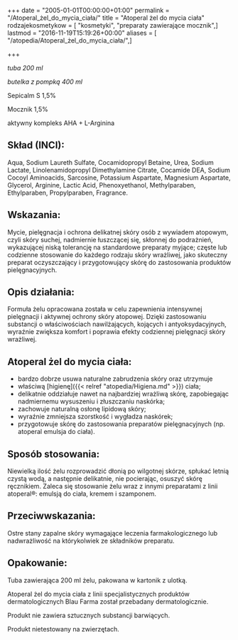 +++
date = "2005-01-01T00:00:00+01:00"
permalink = "/Atoperal_żel_do_mycia_ciała/"
title = "Atoperal żel do mycia ciała"
rodzajekosmetykow = [ "kosmetyki", "preparaty zawierające mocznik",]
lastmod = "2016-11-19T15:19:26+00:00"
aliases = [ "/atopedia/Atoperal_żel_do_mycia_ciała/",]

+++

*tuba 200 ml*

*butelka z pompką 400 ml*

Sepicalm S 1,5%

Mocznik 1,5%

aktywny kompleks AHA + L-Arginina

Skład (INCI):
-------------

Aqua, Sodium Laureth Sulfate, Cocamidopropyl Betaine, Urea, Sodium Lactate, Linolenamidopropyl Dimethylamine Citrate, Cocamide DEA, Sodium Cocoyl Aminoacids, Sarcosine, Potassium Aspartate, Magnesium Aspartate, Glycerol, Arginine, Lactic Acid, Phenoxyethanol, Methylparaben, Ethylparaben, Propylparaben, Fragrance.

Wskazania:
----------

Mycie, pielęgnacja i ochrona delikatnej skóry osób z wywiadem atopowym, czyli skóry suchej, nadmiernie łuszczącej się, skłonnej do podrażnień, wykazującej niską tolerancję na standardowe preparaty myjące; częste lub codzienne stosowanie do każdego rodzaju skóry wrażliwej, jako skuteczny preparat oczyszczający i przygotowujący skórę do zastosowania produktów pielęgnacyjnych.

Opis działania:
---------------

Formuła żelu opracowana została w celu zapewnienia intensywnej pielęgnacji i aktywnej ochrony skóry atopowej. Dzięki zastosowaniu substancji o właściwościach nawilżających, kojących i antyoksydacyjnych, wyraźnie zwiększa komfort i poprawia efekty codziennej pielęgnacji skóry wrażliwej.

Atoperal żel do mycia ciała:
----------------------------

-   bardzo dobrze usuwa naturalne zabrudzenia skóry oraz utrzymuje
-   właściwą [higienę]({{< relref "atopedia/Higiena.md" >}}) ciała;
-   delikatnie oddziałuje nawet na najbardziej wrażliwą skórę, zapobiegając nadmiernemu wysuszeniu i złuszczaniu naskórka;
-   zachowuje naturalną osłonę lipidową skóry;
-   wyraźnie zmniejsza szorstkość i wygładza naskórek;
-   przygotowuje skórę do zastosowania preparatów pielęgnacyjnych (np. atoperal emulsja do ciała).

Sposób stosowania:
------------------

Niewielką ilość żelu rozprowadzić dłonią po wilgotnej skórze, spłukać letnią czystą wodą, a następnie delikatnie, nie pocierając, osuszyć skórę ręcznikiem. Zaleca się stosowanie żelu wraz z innymi preparatami z linii atoperal®: emulsją do ciała, kremem i szamponem.

Przeciwwskazania:
-----------------

Ostre stany zapalne skóry wymagające leczenia farmakologicznego lub nadwrażliwość na którykolwiek ze składników preparatu.

Opakowanie:
-----------

Tuba zawierająca 200 ml żelu, pakowana w kartonik z ulotką.

Atoperal żel do mycia ciała z linii specjalistycznych produktów dermatologicznych Blau Farma został przebadany dermatologicznie.

Produkt nie zawiera sztucznych substancji barwiących.

Produkt nietestowany na zwierzętach.
